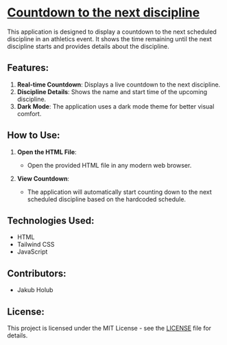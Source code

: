 # [Countdown to the next discipline](https://athleticssolutions.github.io/DisciplineCountdown/)

This application is designed to display a countdown to the next scheduled discipline in an athletics event. It shows the time remaining until the next discipline starts and provides details about the discipline.

## Features:
1. **Real-time Countdown**: Displays a live countdown to the next discipline.
2. **Discipline Details**: Shows the name and start time of the upcoming discipline.
3. **Dark Mode**: The application uses a dark mode theme for better visual comfort.

## How to Use:
1. **Open the HTML File**:
    - Open the provided HTML file in any modern web browser.

2. **View Countdown**:
    - The application will automatically start counting down to the next scheduled discipline based on the hardcoded schedule.

## Technologies Used:
- HTML
- Tailwind CSS
- JavaScript

## Contributors:
- Jakub Holub

## License:
This project is licensed under the MIT License - see the [LICENSE](LICENSE) file for details.
